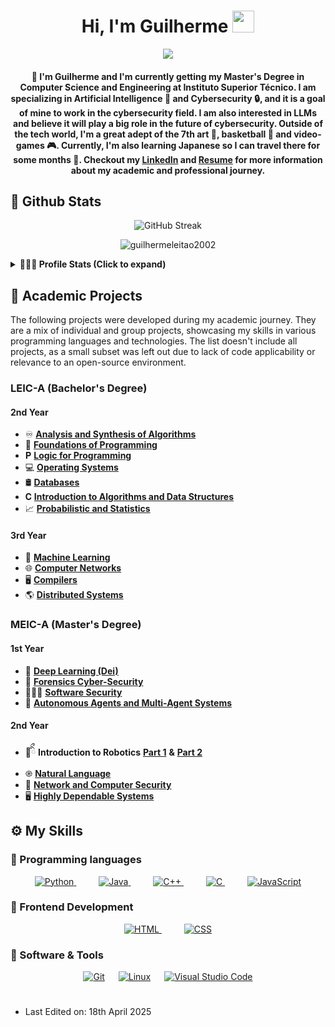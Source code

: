 <h1 align="center">
Hi, I'm Guilherme
<img src="https://media4.giphy.com/media/v1.Y2lkPTc5MGI3NjExOWhzM2d4MDdrdGx5dTh4MDh4M3FwOThqMzgya2hyNGEzam9zZXZlOCZlcD12MV9pbnRlcm5hbF9naWZfYnlfaWQmY3Q9Zw/QxHQ4BtLeEGBlWIFTs/giphy.gif" width="35">
</h1>

<p align="center">
  <a href="https://fenix.tecnico.ulisboa.pt/cursos/meic-a/curriculo"><img src="https://readme-typing-svg.herokuapp.com?lines=Computer+Science+and+Engineering;@+Instituto+Superior+Técnico;Cybersecurity+and+AI&font=rubik&center=true&vCenter=false&multiline=true&duration=1500&color=00f000&height=80&repeat=false"></a>
</p>

<h4 align="center">
👋 I'm Guilherme and I'm currently getting my Master's Degree in Computer Science and Engineering at Instituto Superior Técnico. I am specializing in Artificial Intelligence 🤖 and Cybersecurity 🔒, and it is a goal of mine to work in the cybersecurity field. I am also interested in LLMs and believe it will play a big role in the future of cybersecurity.
Outside of the tech world, I'm a great adept of the 7th art 🎥, basketball 🏀 and video-games 🎮.
Currently, I'm also learning Japanese so I can travel there for some months 🛬.
Checkout my <a href="https://www.linkedin.com/in/guilherme-leit%C3%A3o-47bb27192/">LinkedIn</a> and <a href="https://guilhermeleitao2002.github.io/guilhermeleitao2002/CV.pdf">Resume</a> for more information about my academic and professional journey.
</h4>

## 🌱 Github Stats

<p align="center">
  <a><img src="https://github-readme-streak-stats.herokuapp.com?user=guilhermeleitao2002&theme=tokyonight&hide_border=false&mode=weekly" alt="GitHub Streak" /></a>
</p>

<p align="center">
<image src="https://github-readme-stats.vercel.app/api/top-langs/?username=guilhermeleitao2002&theme=github_dark&count_private=true&hide=Roff,HTML,Jupyter Notebook,Prolog" alt="guilhermeleitao2002" />
</p>

<details> 
  <summary><b>👨🏻‍💻 Profile Stats (Click to expand)</b></summary>
    <p align="center">
    <img src="https://komarev.com/ghpvc/?username=guilhermeleitao2002&label=Profile%20views&color=0e25d1&style=for-the-badge" alt="guilhermeleitao2002" />
    </p>
    <p align="center">
      <picture>
        <source
          srcset="https://github-readme-stats.vercel.app/api?username=guilhermeleitao2002&show_icons=true&theme=chartreuse-dark"
          media="(prefers-color-scheme: dark)"
        />
        <source
          srcset="https://github-readme-stats.vercel.app/api?username=guilhermeleitao2002&show_icons=true"
          media="(prefers-color-scheme: light), (prefers-color-scheme: no-preference)"
        />
        <img src="https://github-readme-stats.vercel.app/api?username=guilhermeleitao2002&show_icons=true" />
      </picture>
    </p>
</details>

## 📖 Academic Projects

The following projects were developed during my academic journey. They are a mix of individual and group projects, showcasing my skills in various programming languages and technologies. The list doesn't include all projects, as a small subset was left out due to lack of code applicability or relevance to an open-source environment.

### LEIC-A (Bachelor's Degree)

#### 2nd Year

- ♾️ [**Analysis and Synthesis of Algorithms**](https://github.com/guilhermeleitao2002/Algorithms-Project)
- 🐍 [**Foundations of Programming**](https://github.com/guilhermeleitao2002/BuggyDB-Meadow-Project)
- 𝐏 [**Logic for Programming**](https://github.com/guilhermeleitao2002/Hashi-Puzzle-Project)
- 💻 [**Operating Systems**](https://github.com/guilhermeleitao2002/OS-Project)
- 🛢 [**Databases**](https://github.com/guilhermeleitao2002/DB-Project)
- 𝐂 [**Introduction to Algorithms and Data Structures**](https://github.com/guilhermeleitao2002/Airport-Simulator)
- 📈 [**Probabilistic and Statistics**](https://github.com/guilhermeleitao2002/Statistics-Project)

#### 3rd Year

- 🧠 [**Machine Learning**](https://github.com/guilhermeleitao2002/ML-Project)
- 🌐 [**Computer Networks**](https://github.com/guilhermeleitao2002/Hangman-Game)
- 🖥 [**Compilers**](https://github.com/guilhermeleitao2002/MML-Compiler)
- 🌎 [**Distributed Systems**](https://github.com/guilhermeleitao2002/Distributed-Systems)

### MEIC-A (Master's Degree)

#### 1st Year

- 🤖 [**Deep Learning (Dei)**](https://github.com/guilhermeleitao2002/Deep-Learning-Project)
- 🔎 [**Forensics Cyber-Security**](https://github.com/guilhermeleitao2002/Forensics-Project)
- 👨🏼‍💻 [**Software Security**](https://github.com/guilhermeleitao2002/Vulnerability-Tool-Scanner)
- 👾 [**Autonomous Agents and Multi-Agent Systems**](https://github.com/guilhermeleitao2002/Game-of-Sueca-Engine)

#### 2nd Year

- 🤖ིྀ **Introduction to Robotics** [**Part 1**](https://github.com/guilhermeleitao2002/IRobo) **&** [**Part 2**](https://github.com/guilhermeleitao2002/IRobo-rrt_planner)
- ֎ [**Natural Language**](https://github.com/guilhermeleitao2002/Movie-Genre-Prediction)
- 🔐 [**Network and Computer Security**](https://github.com/guilhermeleitao2002/Network-Security-Project)
- 🖥️ [**Highly Dependable Systems**](https://github.com/guilhermeleitao2002/DepBlockchain)

## ⚙️ My Skills

### 📎 Programming languages

<p align="center">
  <a href="https://www.python.org" target="_blank">
    <img alt="Python" src="https://img.shields.io/badge/Python%20-%2314354C.svg?logo=python&logoColor=white">
  </a>
  &emsp;
  &emsp;
    <a href="https://www.java.com" target="_blank"> 
        <img alt="Java" src="https://img.shields.io/badge/Java%20-%23ED8B00.svg?logo=java&logoColor=white">
    </a>
  &emsp;
  &emsp;
    <a href="https://isocpp.org/" target="_blank"> 
        <img alt="C++" src="https://img.shields.io/badge/C%2B%2B%20-%2300599C.svg?logo=c%2B%2B&logoColor=white">
    </a>
    &emsp;
    &emsp;
  <a href="https://www.cprogramming.com/" target="_blank"> 
    <img alt="C" src="https://img.shields.io/badge/C%20-%232370ED.svg?logo=c&logoColor=white">
  </a>
  &emsp;
  &emsp;
  <a href="https://developer.mozilla.org/en-US/docs/Web/JavaScript" target="_blank"> 
     <img alt="JavaScript" src="https://img.shields.io/badge/JavaScript%20-%23F7DF1E.svg?logo=javascript&logoColor=black">
  </a>
</p>

### 📎 Frontend Development
<p align="center"> 
    <a href="https://www.w3.org/html/" target="_blank">
        <img alt="HTML" src="https://img.shields.io/badge/HTML%20-%23E34F26.svg?logo=html5&logoColor=white">
    </a>
  &emsp;
  &emsp;
  <a href="https://www.w3schools.com/css/" target="_blank">
    <img alt="CSS" src="https://img.shields.io/badge/CSS%20-%231572B6.svg?logo=css3&logoColor=white">
  </a> 
</p>

### 📎 Software & Tools

<p align="center">
    <a href="#"><img alt="Git" src="https://img.shields.io/badge/Git%20-%23F05033.svg?logo=git&logoColor=white"></a>
  &emsp;
    <a href="#"><img alt="Linux" src="https://img.shields.io/badge/Linux-FCC624?style=flat&logo=linux&logoColor=black"></a>
  &emsp;
    <a href="#"><img alt="Visual Studio Code" src="https://img.shields.io/badge/Visual%20Studio%20Code-0078d7.svg?logo=visual-studio-code&logoColor=white"></a>
</p>

#

 - Last Edited on: 18th April 2025